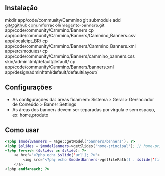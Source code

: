 ## Instalação

mkdir app/code/community/Cammino
git submodule add git@github.com:mferracioli/magento-banners.git app/code/community/Cammino/Banners
cp app/code/community/Cammino/Banners/Cammino_Banners.csv app/locale/pt_BR/
cp app/code/community/Cammino/Banners/Cammino_Banners.xml app/etc/modules/
cp app/code/community/Cammino/Banners/cammino_banners.css skin/adminhtml/default/default/
cp app/code/community/Cammino/Banners/banners.xml app/design/adminhtml/default/default/layout/

## Configurações
- As configurações das áreas ficam em: Sistema > Geral > Gerenciador de Conteúdo > Banner Settings
- As áreas dos banners devem ser separadas por vírgula e sem espaço, ex: home,produto

## Como usar
```php
<?php $modelBanners = Mage::getModel('banners/banners'); ?>
<?php $slides = $modelBanners->getSlides('home-principal'); // home-principal é o nome da área  ?>
<?php foreach ($slides as $slide): ?>
	<a href="<?php echo $slide['url']; ?>">
		<img src="<?php echo $modelBanners->getFilePath() . $slide['filename']; ?>" alt="<?php echo $slide['title']; ?>">
    </a>
<?php endforeach; ?>
```